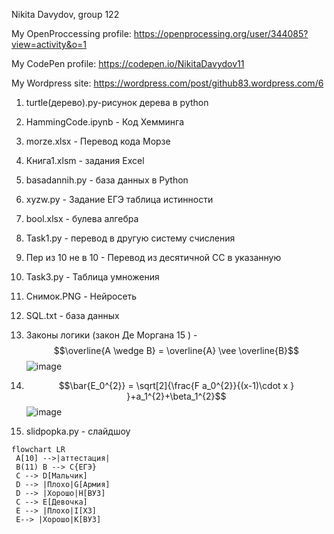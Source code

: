 
Nikita Davydov, group 122

My OpenProccessing profile: https://openprocessing.org/user/344085?view=activity&o=1

My CodePen profile: https://codepen.io/NikitaDavydov11

My Wordpress site: https://wordpress.com/post/github83.wordpress.com/6 

1. turtle(дерево).py-рисунок дерева в python

2. HammingCode.ipynb - Код Хемминга

3. morze.xlsx - Перевод кода Морзе

4. Книга1.xlsm - задания Excel

5. basadannih.py - база данных в Python

6. xyzw.py - Задание ЕГЭ таблица истинности

7. bool.xlsx - булева алгебра

8. Task1.py - перевод в другую систему счисления

9. Пер из 10 не в 10 - Перевод из десятичной СС в указанную

10. Task3.py - Таблица умножения

11. Снимок.PNG - Нейросеть

12. SQL.txt - база данных

13. Законы логики (закон Де Моргана 15 ) - 
$$\overline{A \wedge B} = \overline{A} \vee \overline{B}$$
![image](https://user-images.githubusercontent.com/114381781/198812929-fc1d0007-4181-45e7-803e-42a2f58d9013.png)

14. $$\bar{E_0^{2}} = \sqrt[2]{\frac{F a_0^{2}}{(x-1)\cdot x } }+a_1^{2}+\beta_1^{2}$$
![image](https://user-images.githubusercontent.com/114381781/204203605-8bd8e7b4-31fa-4d5f-ac6b-a1ab9a3aa2e9.png)


15. slidpopka.py - слайдшоу

```mermaid
flowchart LR
 A[10] -->|аттестация| 
 B(11) B --> C{ЕГЭ}
 C --> D[Мальчик] 
 D --> |Плохо|G[Армия] 
 D --> |Хорошо|H[ВУЗ]
 C --> E[Девочка] 
 E --> |Плохо|I[ХЗ]
 E--> |Хорошо|K[ВУЗ]
 ```


